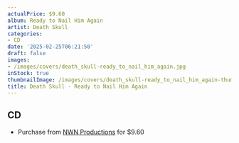 ```yaml
---
actualPrice: $9.60
album: Ready to Nail Him Again
artist: Death Skull
categories:
- CD
date: '2025-02-25T06:21:50'
draft: false
images:
- /images/covers/death_skull-ready_to_nail_him_again.jpg
inStock: true
thumbnailImage: /images/covers/death_skull-ready_to_nail_him_again-thumb.jpg
title: Death Skull - Ready to Nail Him Again
---
```


## CD
* Purchase from [NWN Productions](http://shop.nwnprod.com/index.php?route=product/product&path=93&product_id=51358&sort=pd.name&order=ASC) for $9.60
